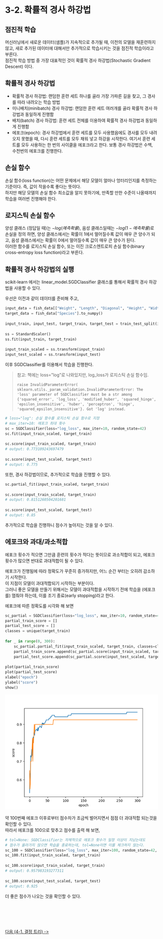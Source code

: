 # 3-2. 확률적 경사 하강법

## 점진적 학습

머신러닝에서 새로운 데이터(샘플)가 지속적으로 추가될 때, 이전의 모델을 재훈련하지 않고,
새로 추가된 데이터에 대해서만 추가적으로 학습시키는 것을 점진적 학습이라고 부른다.    
점진적 학습 방법 중 가장 대표적인 것이 확률적 경사 하강법(Stochastic Gradient Descent) 이다.

## 확률적 경사 하강법

* 확률적 경사 하강법: 랜덤한 훈련 세트 하나를 골라 가장 가파른 길을 찾고, 그 경사를 따라 내려오는 학습 방법
* 미니배치(minibatch) 경사 하강법: 랜덤한 훈련 세트 여러개를 골라 확률적 경사 하강법과 동일하게 진행함
* 배치(batch) 경사 하강법: 훈련 세트 전체를 이용하여 확률적 경사 하강법과 동일하게 진행함
* 에포크(epoch): 경사 하강법에서 훈련 세트를 모두 사용했음에도 경사를 모두 내려오지 못했을 때, 다시 훈련 세트를 모두 채워 넣고 하강을 시작한다.
    여기서 훈련 세트를 모두 사용하는 한 번의 사이클을 에포크라고 한다. 보통 경사 하강법은 수백, 수천번의 에포크를 진행한다.

## 손실 함수

손실 함수(loss function)는 어떤 문제에서 해당 모델이 얼마나 엉터리인지를 측정하는 기준이다. 즉, 값이 작을수록 좋다는 뜻이다.    
하지만 해당 모델의 손실 함수 최소값을 알지 못하기에, 만족할 만한 수준이 나올때까지 학습을 여러번 진행해야 한다.    

## 로지스틱 손실 함수

양성 클래스 (정답일 때)는 $-log{(예측확률)}$, 음성 클래스일때는 $-log{(1-{예측확률})}$로 손실을 정의 하면,
양성 클래스에서는 확률이 1에서 멀어질수록 값이 매우 큰 양수가 되고, 음성 클래스에서는 확률이 0에서 멀어질수록 값이 매우 큰 양수가 된다.   
이러한 함수를 로지스틱 손실 함수, 또는 이진 크로스엔트로피 손실 함수(binary cross-entropy loss function)라고 부른다.

## 확률적 경사 하강법의 실행

scikit-learn 에서는 linear_model.SGDClassifier 클래스를 통해서 확률적 경사 하강법을 사용할 수 있다.    

우선은 이전과 같이 데이터를 준비해 주고,
```python
input_data = fish_data[["Weight", "Length", "Diagonal", "Height", "Width"]].to_numpy()
target_data = fish_data["Species"].to_numpy()

input_train, input_test, target_train, target_test = train_test_split(input_data, target_data, random_state=42)

ss = StandardScaler()
ss.fit(input_train, target_train)

input_train_scaled = ss.transform(input_train)
input_test_scaled = ss.transform(input_test)
```

이후 SGDClassifier를 이용해서 학습을 진행한다.

> 참고: 책에는 loss="log"로 나와있지만, log_loss가 로지스틱 손실 함수임.
> ```
> raise InvalidParameterError(
> sklearn.utils._param_validation.InvalidParameterError: The 'loss' parameter of SGDClassifier must be a str among {'squared_error', 'log_loss', 'modified_huber', 'squared_hinge', 'epsilon_insensitive', 'huber', 'perceptron', 'hinge', 'squared_epsilon_insensitive'}. Got 'log' instead.
> ```
```python
# loss="log": 손실 함수를 로지스틱 손실 함수로 지정
# max_iter=10: 에포크 최대 횟수
sc = SGDClassifier(loss="log_loss", max_iter=10, random_state=42)
sc.fit(input_train_scaled, target_train)

sc.score(input_train_scaled, target_train)
# output: 0.773109243697479

sc.score(input_test_scaled, target_test)
# output: 0.775
```

또한, 경사 하강법이므로, 추가적으로 학습을 진행할 수 있다.
```python
sc.partial_fit(input_train_scaled, target_train)

sc.score(input_train_scaled, target_train)
# output: 0.8151260504201681

sc.score(input_test_scaled, target_test)
# output: 0.85
```

추가적으로 학습을 진행하니 점수가 높아지는 것을 알 수 있다.

## 에포크와 과대/과소적합

에포크 횟수가 적으면 그만큼 훈련의 횟수가 적다는 뜻이므로 과소적합이 되고,
에포크 횟수가 많으면 반대로 과대적합이 될 수 있다.    

에포크가 진행됨에 따라 정확도가 꾸준히 증가하지만, 어느 순간 부터는 오히려 감소하기 시작한다.    
이 지점이 모델이 과대적합되기 시작하는 부분이다.    
그러니 좋은 모델을 만들기 위해서는 모델이 과대적합을 시작하기 전에 학습을 (에포크를) 멈춰야 하는데, 이를 조기 종료(early stopping)라고 한다.　　　　

에포크에 따른 정확도를 시각화 해 보면
```python
sc_partial = SGDClassifier(loss="log_loss", max_iter=10, random_state=42)
partial_train_score = []
partial_test_score = []
classes = unique(target_train)

for _ in range(0, 300):
    sc_partial.partial_fit(input_train_scaled, target_train, classes=classes)
    partial_train_score.append(sc_partial.score(input_train_scaled, target_train))
    partial_test_score.append(sc_partial.score(input_test_scaled, target_test))

plot(partial_train_score)
plot(partial_test_score)
xlabel("epoch")
ylabel("score")
show()
```

![epoch1.png](https://raw.githubusercontent.com/RFLXN/PnP.AI.2023/main/img/3-2/epoch1.png)

약 100번째 에포크 이후로부터 점수차가 조금씩 벌어지면서 점점 더 과대적합 되는것을 확인할 수 있다.   
따라서 에포크를 100으로 맞추고 점수를 출력 해 보면,

```python
# tol=None: SGDClassifier는 자체적으로 에포크 횟수가 일정 이상이 지났는데도
# 점수가 올라가지 않으면 학습을 종료하는데, tol=None이면 이를 체크하지 않는다.
sc_100 = SGDClassifier(loss="log_loss", max_iter=100, random_state=42, tol=None)
sc_100.fit(input_train_scaled, target_train)

sc_100.score(input_train_scaled, target_train)
# output: 0.957983193277311

sc_100.score(input_test_scaled, target_test)
# output: 0.925
```

더 좋은 점수가 나오는 것을 확인할 수 있다.


</br></br></br></br>

[다음 (4-1. 결정 트리) ->](https://github.com/RFLXN/PnP.AI.2023/tree/main/doc/4.%20%ED%8A%B8%EB%A6%AC%20%EC%95%8C%EA%B3%A0%EB%A6%AC%EC%A6%98/1.%20%EA%B2%B0%EC%A0%95%20%ED%8A%B8%EB%A6%AC)
